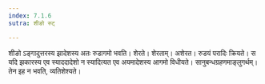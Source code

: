 ```yaml
---
index: 7.1.6
sutra: शीङो रुट्

---
```

शीङो ऽङ्गादुत्तरस्य झादेशस्य अतः रुडागमो भवति। शेरते। शेरताम्। अशेरत। रुडयं परादिः क्रियते। स यदि झकारस्य एव स्याददादेशो न स्यादित्यत एव अयमादेशस्य आगमो विधीयते। सानुबन्धग्रहणमाङ्लुगर्थम्। तेन इह न भवति, व्यतिशेश्यते।